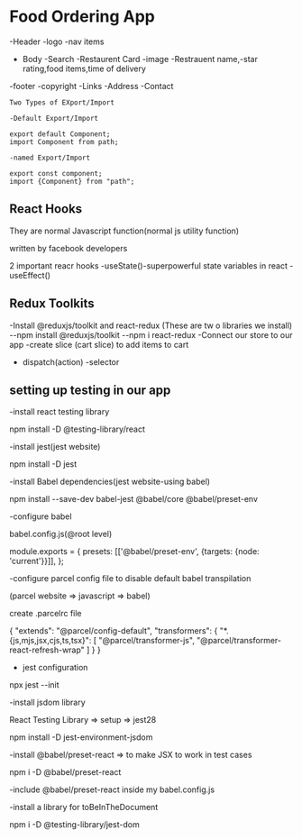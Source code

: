 # Food Ordering App

-Header
  -logo
  -nav items
- Body
    -Search
    -Restaurent Card
        -image
        -Restrauent name,-star rating,food  items,time of delivery

        
-footer
    -copyright
    -Links
    -Address
    -Contact



    Two Types of EXport/Import

    -Default Export/Import

    export default Component;
    import Component from path;

    -named Export/Import

    export const component;
    import {Component} from "path";


## React Hooks

They are normal Javascript function(normal js utility function)

written by facebook developers

2 important reacr hooks
-useState()-superpowerful state variables in react
-useEffect()


## Redux Toolkits

-Install @reduxjs/toolkit and react-redux (These are tw o libraries we install)
 --npm install @reduxjs/toolkit
 --npm i react-redux
-Connect our store to our app 
-create slice (cart slice) to add items to cart
- dispatch(action)
-selector


##  setting up testing in our app

-install  react testing library

npm install -D @testing-library/react

-install jest(jest website)

npm install -D  jest

-install Babel dependencies(jest website-using babel)

npm install --save-dev babel-jest @babel/core @babel/preset-env

-configure babel

babel.config.js(@root level)
>>>>
module.exports = {
  presets: [['@babel/preset-env', {targets: {node: 'current'}}]],
};

-configure parcel config file to disable default  babel transpilation

(parcel website => javascript => babel)

create .parcelrc file
>>>>
{
  "extends": "@parcel/config-default",
  "transformers": {
    "*.{js,mjs,jsx,cjs,ts,tsx}": [
      "@parcel/transformer-js",
      "@parcel/transformer-react-refresh-wrap"
    ]
  }
}

- jest configuration

npx jest --init

-install jsdom library

React Testing Library => setup => jest28

npm install -D jest-environment-jsdom


-install @babel/preset-react => to make JSX to work in test cases

npm i -D @babel/preset-react


-include @babel/preset-react  inside my babel.config.js

-install a library for toBeInTheDocument

npm i -D @testing-library/jest-dom





